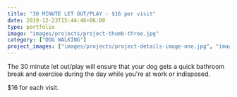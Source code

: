 ```yaml
---
title: "30 MINUTE LET OUT/PLAY - $16 per visit"
date: 2019-12-23T15:44:46+06:00
type: portfolio
image: "images/projects/project-thumb-three.jpg"
category: ["DOG WALKING"]
project_images: ["images/projects/project-details-image-one.jpg", "images/projects/project-details-image-two.jpg"]
---
```


The 30 minute let out/play will ensure that your dog gets a quick bathroom break and exercise during the day while you're at work or indisposed. 

$16 for each visit.
